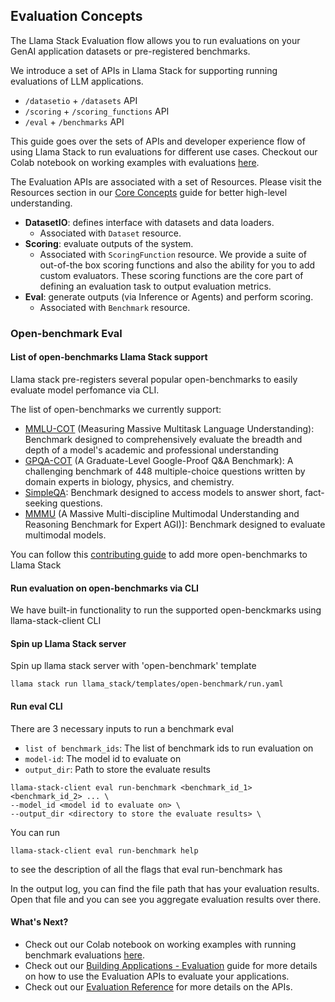 ## Evaluation Concepts

The Llama Stack Evaluation flow allows you to run evaluations on your GenAI application datasets or pre-registered benchmarks.

We introduce a set of APIs in Llama Stack for supporting running evaluations of LLM applications.
- `/datasetio` + `/datasets` API
- `/scoring` + `/scoring_functions` API
- `/eval` + `/benchmarks` API

This guide goes over the sets of APIs and developer experience flow of using Llama Stack to run evaluations for different use cases. Checkout our Colab notebook on working examples with evaluations [here](https://colab.research.google.com/drive/10CHyykee9j2OigaIcRv47BKG9mrNm0tJ?usp=sharing).


The Evaluation APIs are associated with a set of Resources. Please visit the Resources section in our [Core Concepts](../concepts/index.md) guide for better high-level understanding.

- **DatasetIO**: defines interface with datasets and data loaders.
  - Associated with `Dataset` resource.
- **Scoring**: evaluate outputs of the system.
  - Associated with `ScoringFunction` resource. We provide a suite of out-of-the box scoring functions and also the ability for you to add custom evaluators. These scoring functions are the core part of defining an evaluation task to output evaluation metrics.
- **Eval**: generate outputs (via Inference or Agents) and perform scoring.
  - Associated with `Benchmark` resource.


### Open-benchmark Eval

#### List of open-benchmarks Llama Stack support

Llama stack pre-registers several popular open-benchmarks to easily evaluate model perfomance via CLI.

The list of open-benchmarks we currently support:
- [MMLU-COT](https://arxiv.org/abs/2009.03300) (Measuring Massive Multitask Language Understanding): Benchmark designed to comprehensively evaluate the breadth and depth of a model's academic and professional understanding
- [GPQA-COT](https://arxiv.org/abs/2311.12022) (A Graduate-Level Google-Proof Q&A Benchmark): A challenging benchmark of 448 multiple-choice questions written by domain experts in biology, physics, and chemistry.
- [SimpleQA](https://openai.com/index/introducing-simpleqa/): Benchmark designed to access models to answer short, fact-seeking questions.
- [MMMU](https://arxiv.org/abs/2311.16502) (A Massive Multi-discipline Multimodal Understanding and Reasoning Benchmark for Expert AGI)]: Benchmark designed to evaluate multimodal models.


You can follow this [contributing guide](https://llama-stack.readthedocs.io/en/latest/references/evals_reference/index.html#open-benchmark-contributing-guide) to add more open-benchmarks to Llama Stack

#### Run evaluation on open-benchmarks via CLI

We have built-in functionality to run the supported open-benckmarks using llama-stack-client CLI

#### Spin up Llama Stack server

Spin up llama stack server with 'open-benchmark' template
```
llama stack run llama_stack/templates/open-benchmark/run.yaml

```

#### Run eval CLI
There are 3 necessary inputs to run a benchmark eval
- `list of benchmark_ids`: The list of benchmark ids to run evaluation on
- `model-id`: The model id to evaluate on
- `output_dir`: Path to store the evaluate results
```
llama-stack-client eval run-benchmark <benchmark_id_1> <benchmark_id_2> ... \
--model_id <model id to evaluate on> \
--output_dir <directory to store the evaluate results> \
```

You can run
```
llama-stack-client eval run-benchmark help
```
to see the description of all the flags that eval run-benchmark has


In the output log, you can find the file path that has your evaluation results. Open that file and you can see you aggregate
evaluation results over there.



#### What's Next?

- Check out our Colab notebook on working examples with running benchmark evaluations [here](https://colab.research.google.com/github/meta-llama/llama-stack/blob/main/docs/notebooks/Llama_Stack_Benchmark_Evals.ipynb#scrollTo=mxLCsP4MvFqP).
- Check out our [Building Applications - Evaluation](../building_applications/evals.md) guide for more details on how to use the Evaluation APIs to evaluate your applications.
- Check out our [Evaluation Reference](../references/evals_reference/index.md) for more details on the APIs.
